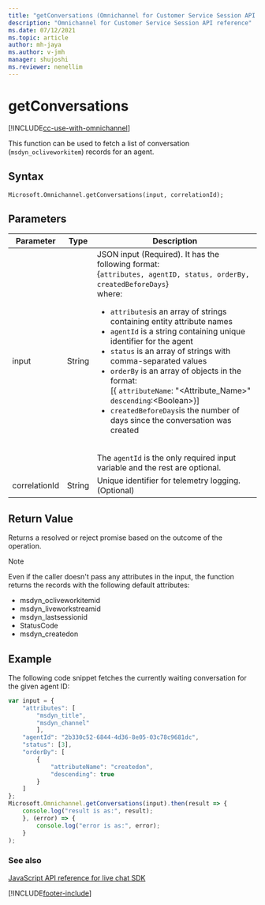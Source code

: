 ```yaml
---
title: "getConversations (Omnichannel for Customer Service Session API reference) | MicrosoftDocs"
description: "Omnichannel for Customer Service Session API reference"
ms.date: 07/12/2021
ms.topic: article
author: mh-jaya
ms.author: v-jmh
manager: shujoshi
ms.reviewer: nenellim
---
```

# getConversations 

[!INCLUDE[cc-use-with-omnichannel](../../../../includes/cc-use-with-omnichannel.md)]

This function can be used to fetch a list of conversation (`msdyn_ocliveworkitem`) records for an agent. 

## Syntax

`Microsoft.Omnichannel.getConversations(input, correlationId);`

## Parameters

| Parameter               | Type   | Description           |
| -------------           | -------| --------------------- |
| input      | String | JSON input (Required). It has the following format: <br>{`attributes, agentID, status, orderBy, createdBeforeDays`}  </br> where: <ul><li> `attributes`is an array of strings containing entity attribute names</li><li>`agentId` is a string containing unique identifier for the agent</li><li>`status` is an array of strings with comma-separated values</li><li>`orderBy` is an array of objects in the format: <br> [{ `attributeName`: "<Attribute_Name>" `descending`:\<Boolean>}]</br></li><li>`createdBeforeDays`is the number of days since the conversation was created</li></ul> <br> The `agentId` is the only required input variable and the rest are optional.</br>| 
| correlationId | String | Unique identifier for telemetry logging. (Optional)  |


## Return Value

Returns a resolved or reject promise based on the outcome of the operation. 

> [!Note] 
> Even if the caller doesn't pass any attributes in the input, the function returns the records with the following default attributes: 
>   - msdyn_ocliveworkitemid
>   - msdyn_liveworkstreamid 
>   - msdyn_lastsessionid 
>   - StatusCode 
>   - msdyn_createdon 

## Example

The following code snippet fetches the currently waiting conversation for the given agent ID: 

```javascript
var input = { 
    "attributes": [
        "msdyn_title",
        "msdyn_channel"
        ],
    "agentId": "2b330c52-6844-4d36-8e05-03c78c9681dc",
    "status": [3], 
    "orderBy": [
        { 
            "attributeName": "createdon",
            "descending": true
        }
    ]
};
Microsoft.Omnichannel.getConversations(input).then(result => {
    console.log("result is as:", result); 
    }, (error) => {
        console.log("error is as:", error); 
    }
);
```
 
### See also

[JavaScript API reference for live chat SDK](../../omnichannel-reference.md)


[!INCLUDE[footer-include](../../../../includes/footer-banner.md)]
